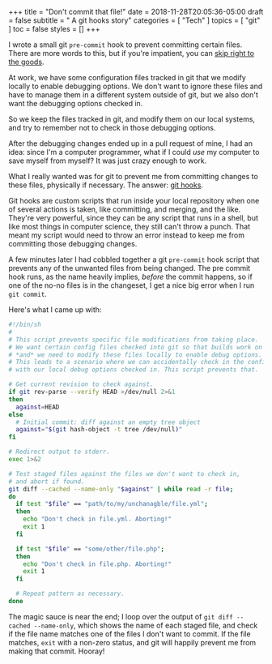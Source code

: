 +++
title = "Don't commit that file!"
date = 2018-11-28T20:05:36-05:00
draft = false
subtitle = " A git hooks story"
categories = [ "Tech" ]
topics = [ "git" ]
toc = false
styles = []
+++

I wrote a small git `pre-commit` hook to prevent committing certain files.
There are more words to this, but if you're impatient, you can [skip right to
the goods](#the-code).

<!--more-->

At work, we have some configuration files tracked in git that we modify locally
to enable debugging options. We don't want to ignore these files and have to
manage them in a different system outside of git, but we also don't want the
debugging options checked in.

So we keep the files tracked in git, and modify them on our local systems, and
try to remember not to check in those debugging options.

After the debugging changes ended up in a pull request of mine, I had an idea:
since I'm a computer programmer, what if I could _use_ my computer to save
myself from myself? It was just crazy enough to work.

What I really wanted was for git to prevent me from committing changes to these
files, physically if necessary. The answer: [git
hooks](https://git-scm.com/book/en/v2/Customizing-Git-Git-Hooks).

Git hooks are custom scripts that run inside your local repository when one of
several actions is taken, like committing, and merging, and the like. They're
very powerful, since they can be any script that runs in a shell, but like most
things in computer science, they still can't throw a punch. That meant my
script would need to throw an error instead to keep me from committing those
debugging changes.

A few minutes later I had cobbled together a git `pre-commit` hook script that
prevents any of the unwanted files from being changed. The pre commit hook
runs, as the name heavily implies, *before* the commit happens, so if one of
the no-no files is in the changeset, I get a nice big error when I run `git
commit`.

Here's what I came up with:

<a name="the-code"></a>

```sh
#!/bin/sh
#
# This script prevents specific file modifications from taking place.
# We want certain config files checked into git so that builds work on a clone,
# *and* we need to modify these files locally to enable debug options.
# This leads to a scenario where we can accidentally check in the config files
# with our local debug options checked in. This script prevents that.

# Get current revision to check against.
if git rev-parse --verify HEAD >/dev/null 2>&1
then
  against=HEAD
else
  # Initial commit: diff against an empty tree object
  against="$(git hash-object -t tree /dev/null)"
fi

# Redirect output to stderr.
exec 1>&2

# Test staged files against the files we don't want to check in,
# and abort if found.
git diff --cached --name-only "$against" | while read -r file;
do
  if test "$file" == "path/to/my/unchanagble/file.yml";
  then
    echo "Don't check in file.yml. Aborting!"
    exit 1
  fi

  if test "$file" == "some/other/file.php";
  then
    echo "Don't check in file.php. Aborting!"
    exit 1
  fi

  # Repeat pattern as necessary.
done
```

The magic sauce is near the end; I loop over the output of `git diff --cached
--name-only`, which shows the name of each staged file, and check if the file
name matches one of the files I don't want to commit. If the file matches,
`exit` with a non-zero status, and git will happily prevent me from making that
commit. Hooray!
